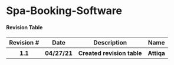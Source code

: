 # Spa-Booking-Software

<h4>Revision Table</h4>
<table style="width:100%">
  <tr>
    <th>Revision #</th>
    <th>Date</th>
    <th>Description</th>
    <th>Name</th>
  </tr>
  <tr>
    <th>1.1</th>
    <th>04/27/21</th>
    <th>Created revision table</th>
    <th>Attiqa</th>
  </tr>
  </table>

